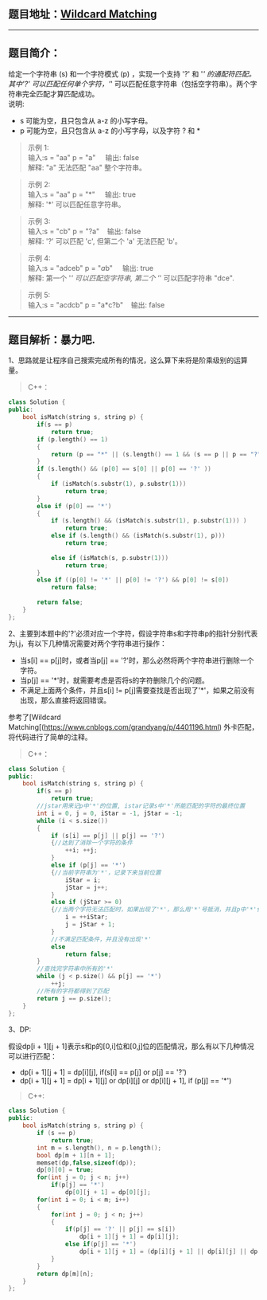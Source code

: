 ## 题目地址：[Wildcard Matching](https://leetcode.com/problems/wildcard-matching/)
---
## 题目简介：
给定一个字符串 (s) 和一个字符模式 (p) ，实现一个支持 '?' 和 '*' 的通配符匹配。其中'?' 可以匹配任何单个字符，'*' 可以匹配任意字符串（包括空字符串）。两个字符串完全匹配才算匹配成功。    
说明:   
+ s 可能为空，且只包含从 a-z 的小写字母。   
+ p 可能为空，且只包含从 a-z 的小写字母，以及字符 ? 和 *    
> 示例 1:     
> 输入:s = "aa" p = "a"&nbsp;&nbsp;&nbsp;&nbsp;&nbsp;输出: false     
> 解释: "a" 无法匹配 "aa" 整个字符串。

> 示例 2:     
> 输入:s = "aa" p = "*"&nbsp;&nbsp;&nbsp;&nbsp;&nbsp;输出: true     
> 解释: '\*' 可以匹配任意字符串。

> 示例 3:     
> 输入:s = "cb" p = "?a"&nbsp;&nbsp;&nbsp;&nbsp;输出: false     
> 解释: '?' 可以匹配 'c', 但第二个 'a' 无法匹配 'b'。   

> 示例 4:     
> 输入:s = "adceb" p = "*a*b"&nbsp;&nbsp;&nbsp;&nbsp;&nbsp;输出: true     
> 解释: 第一个 '*' 可以匹配空字符串, 第二个 '*' 可以匹配字符串 "dce".   

> 示例 5:     
> 输入:s = "acdcb" p = "a*c?b"&nbsp;&nbsp;&nbsp;&nbsp;输出: false 

---
## 题目解析：暴力吧.    
1、思路就是让程序自己搜索完成所有的情况，这么算下来将是阶乘级别的运算量。   
> C++：

```c++
class Solution {
public:
    bool isMatch(string s, string p) {
        if(s == p)
            return true;
        if (p.length() == 1)
        {
            return (p == "*" || (s.length() == 1 && (s == p || p == "?")));
        }
        if (s.length() && (p[0] == s[0] || p[0] == '?' ))
        {
            if (isMatch(s.substr(1), p.substr(1)))
                return true;
        }
        else if (p[0] == '*')
        {
            if (s.length() && (isMatch(s.substr(1), p.substr(1))) )
                return true;
            else if (s.length() && (isMatch(s.substr(1), p)))
                return true;
 
            else if (isMatch(s, p.substr(1)))
                return true;
        }
        else if ((p[0] != '*' || p[0] != '?') && p[0] != s[0])
            return false;
        
        return false;
    }
};
```
2、主要到本题中的'?'必须对应一个字符，假设字符串s和字符串p的指针分别代表为i,j，有以下几种情况需要对两个字符串进行操作：    
+ 当s[i] == p[j]时，或者当p[j] == '?'时，那么必然将两个字符串进行删除一个字符。
+ 当p[j] == '*'时，就需要考虑是否将s的字符删除几个的问题。
+ 不满足上面两个条件，并且s[i] != p[j]需要查找是否出现了'*'，如果之前没有出现，那么直接将返回错误。

参考了[Wildcard Matching[(https://www.cnblogs.com/grandyang/p/4401196.html) 外卡匹配，将代码进行了简单的注释。
> C++：
```c++
class Solution {
public:
    bool isMatch(string s, string p) {
        if(s == p)
            return true;
        //jstar用来记p中'*'的位置, istar记录s中'*'所能匹配的字符的最终位置
        int i = 0, j = 0, iStar = -1, jStar = -1;
        while (i < s.size()) 
        {
            if (s[i] == p[j] || p[j] == '?') 
            {//达到了消除一个字符的条件
                ++i; ++j;
            }
            else if (p[j] == '*') 
            {//当前字符串为'*'，记录下来当前位置
                iStar = i;
                jStar = j++;
            } 
            else if (jStar >= 0) 
            {//当两个字符无法匹配时，如果出现了'*'，那么用'*'号抵消，并且p中'*'位置不变
                i = ++iStar;
                j = jStar + 1;
            } 
            //不满足匹配条件，并且没有出现'*'
            else 
                return false;
        }
        //查找完字符串中所有的'*'
        while (j < p.size() && p[j] == '*') 
            ++j;
        //所有的字符都得到了匹配
        return j == p.size();
    }
};
```
3、DP:

假设dp[i + 1][j + 1]表示s和p的[0,i]位和[0,j]位的匹配情况，那么有以下几种情况可以进行匹配：
+ dp[i + 1][j + 1] = dp[i][j], if(s[i] == p[j] or p[j] == '?')
+ dp[i + 1][j + 1] = dp[i + 1][j] or dp[i][j] or dp[i][j + 1], if (p[j] == '*')
> C++:
```c++
class Solution {
public:
    bool isMatch(string s, string p) {
        if (s == p)
            return true;
        int m = s.length(), n = p.length();
        bool dp[m + 1][n + 1];
        memset(dp,false,sizeof(dp));
        dp[0][0] = true;
        for(int j = 0; j < n; j++)
            if(p[j] == '*')
                dp[0][j + 1] = dp[0][j];
        for(int i = 0; i < m; i++)
        {
            for(int j = 0; j < n; j++)
            {
                if(p[j] == '?' || p[j] == s[i])
                    dp[i + 1][j + 1] = dp[i][j];
                else if(p[j] == '*')
                    dp[i + 1][j + 1] = (dp[i][j + 1] || dp[i][j] || dp[i + 1][j]);
            }
        }
        return dp[m][n];
    }
};
```
